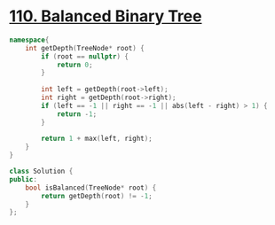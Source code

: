 # [110. Balanced Binary Tree](https://leetcode.com/problems/balanced-binary-tree/)

```c++
namespace{
    int getDepth(TreeNode* root) {
        if (root == nullptr) {
            return 0;
        }
        
        int left = getDepth(root->left);
        int right = getDepth(root->right);
        if (left == -1 || right == -1 || abs(left - right) > 1) {
            return -1;
        }
        
        return 1 + max(left, right);
    }
}

class Solution {
public:
    bool isBalanced(TreeNode* root) {
        return getDepth(root) != -1;
    }
};
```
